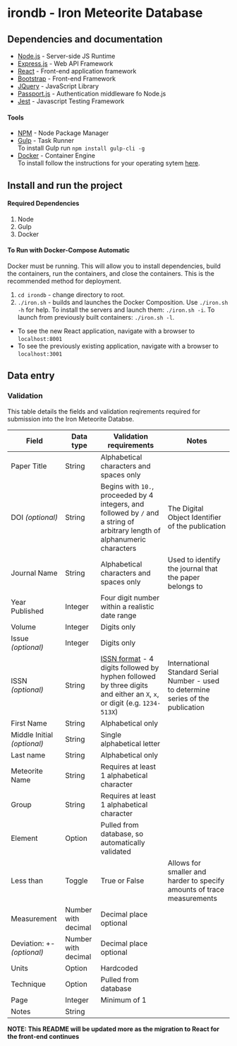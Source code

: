 # irondb - Iron Meteorite Database

## Dependencies and documentation

- [Node.js](https://nodejs.org/en/) - Server-side JS Runtime
- [Express.js](https://expressjs.com/en/4x/api.html) - Web API Framework
- [React](https://reactjs.org/) - Front-end application framework
- [Bootstrap](https://getbootstrap.com/docs/4.1/getting-started/introduction/) - Front-end Framework
- [JQuery](https://api.jquery.com/) - JavaScript Library
- [Passport.js](http://www.passportjs.org/) - Authentication middleware fo Node.js
- [Jest](https://jestjs.io/) - Javascript Testing Framework

#### Tools

- [NPM](https://www.npmjs.com/) - Node Package Manager
- [Gulp](https://gulpjs.com/) - Task Runner  
  To install Gulp run `npm install gulp-cli -g`
- [Docker](https://www.docker.com/) - Container Engine  
  To install follow the instructions for your operating sytem [here](https://docs.docker.com/v17.12/install/).

## Install and run the project

#### Required Dependencies

1. Node
2. Gulp
3. Docker

#### To Run with Docker-Compose Automatic

Docker must be running. This will allow you to install dependencies, build the containers, run the containers, and close the containers. This is the recommended method for deployment.

1. `cd irondb` - change directory to root.
2. `./iron.sh` - builds and launches the Docker Composition. Use `./iron.sh -h` for help. To install the servers and launch them: `./iron.sh -i`. To launch from previously built containers: `./iron.sh -l`.

- To see the new React application, navigate with a browser to `localhost:8001`
- To see the previously existing application, navigate with a browser to `localhost:3001`

## Data entry

### Validation

This table details the fields and validation reqirements required for submission into the Iron Meteorite Databse.

| Field                       | Data type           | Validation requirements                                                                                                                                                                      | Notes                                                                              |
| --------------------------- | ------------------- | -------------------------------------------------------------------------------------------------------------------------------------------------------------------------------------------- | ---------------------------------------------------------------------------------- |
| Paper Title                 | String              | Alphabetical characters and spaces only                                                                                                                                                      |                                                                                    |
| DOI _(optional)_            | String              | Begins with `10.`, proceeded by 4 integers, and followed by `/` and a string of arbitrary length of alphanumeric characters                                                                  | The Digital Object Identifier of the publication                                   |
| Journal Name                | String              | Alphabetical characters and spaces only                                                                                                                                                      | Used to identify the journal that the paper belongs to                             |
| Year Published              | Integer             | Four digit number within a realistic date range                                                                                                                                              |                                                                                    |
| Volume                      | Integer             | Digits only                                                                                                                                                                                  |                                                                                    |
| Issue _(optional)_          | Integer             | Digits only                                                                                                                                                                                  |                                                                                    |
| ISSN _(optional)_           | String              | [ISSN format](https://en.wikipedia.org/wiki/International_Standard_Serial_Number) - 4 digits followed by hyphen followed by three digits and either an `X`, `x`, or digit (e.g. `1234-513X`) | International Standard Serial Number - used to determine series of the publication |
| First Name                  | String              | Alphabetical only                                                                                                                                                                            |                                                                                    |
| Middle Initial _(optional)_ | String              | Single alphabetical letter                                                                                                                                                                   |                                                                                    |
| Last name                   | String              | Alphabetical only                                                                                                                                                                            |                                                                                    |
| Meteorite Name              | String              | Requires at least 1 alphabetical character                                                                                                                                                   |                                                                                    |
| Group                       | String              | Requires at least 1 alphabetical character                                                                                                                                                   |                                                                                    |
| Element                     | Option              | Pulled from database, so automatically validated                                                                                                                                             |                                                                                    |
| Less than                   | Toggle              | True or False                                                                                                                                                                                | Allows for smaller and harder to specify amounts of trace measurements             |
| Measurement                 | Number with decimal | Decimal place optional                                                                                                                                                                       |                                                                                    |
| Deviation: +- _(optional)_  | Number with decimal | Decimal place optional                                                                                                                                                                       |                                                                                    |
| Units                       | Option              | Hardcoded                                                                                                                                                                                    |                                                                                    |
| Technique                   | Option              | Pulled from database                                                                                                                                                                         |                                                                                    |
| Page                        | Integer             | Minimum of 1                                                                                                                                                                                 |                                                                                    |
| Notes                       | String              |                                                                                                                                                                                              |                                                                                    |

**NOTE: This README will be updated more as the migration to React for the front-end continues**
